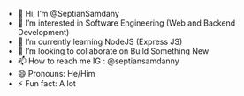 - 👋 Hi, I’m @SeptianSamdany
- 👀 I’m interested in Software Engineering (Web and Backend Development) 
- 🌱 I’m currently learning NodeJS (Express JS)
- 💞️ I’m looking to collaborate on Build Something New
- 📫 How to reach me IG : @septiansamdanny
- 😄 Pronouns: He/Him
- ⚡ Fun fact: A lot

<!---
SeptianSamdany/SeptianSamdany is a ✨ special ✨ repository because its `README.md` (this file) appears on your GitHub profile.
You can click the Preview link to take a look at your changes.
--->
